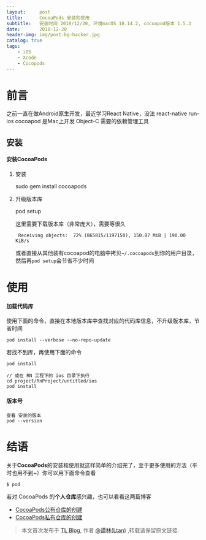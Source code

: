 ```yaml
---
layout:     post
title:      CocoaPods 安装和使用
subtitle:   安装时间 2018/12/20, 环境macOS 10.14.2, cocoapod版本 1.5.3
date:       2018-12-20
header-img: img/post-bg-hacker.jpg
catalog: true
tags:
    - iOS
    - Xcode
    - Cocopods
---
```


# 前言
之前一直在做Android原生开发，最近学习React Native，没法 react-native run-ios
cocoapod 是Mac上开发 Object-C 需要的依赖管理工具


## 安装


#### 安装CocoaPods

1. 安装
	
    sudo gem install cocoapods

2. 升级版本库

    pod setup

	这里需要下载版本库（非常庞大），需要等很久
	
		Receiving objects:  72% (865815/1197150), 150.07 MiB | 190.00 KiB/s

	或者直接从其他装有cocoapod的电脑中拷贝`~/.cocoapods`到你的用户目录，然后再`pod setup`会节省不少时间

# 使用

#### 加载代码库

使用下面的命令，直接在本地版本库中查找对应的代码库信息，不升级版本库，节省时间

	pod install --verbose --no-repo-update

若找不到库，再使用下面的命令

	pod install

    // 或在 RN 工程下的 ios 目录下执行
    cd project/RnProject/untitled/ios
    pod install

#### 版本号
    查看 安装的版本
    pod --version

# 结语

关于**CocoaPods**的安装和使用就这样简单的介绍完了，至于更多使用的方法（平时也用不到~）你可以用下面命令查看
	
	$ pod
	
若对 CocoaPods 的**个人仓库**感兴趣，也可以看看这两篇博客

- [CocoaPods公有仓库的创建](http://qiubaiying.top/2017/03/08/CocoaPods%E5%85%AC%E6%9C%89%E4%BB%93%E5%BA%93%E7%9A%84%E5%88%9B%E5%BB%BA/)
- [CocoaPods私有仓库的创建](http://qiubaiying.top/2017/03/10/CocoaPods%E7%A7%81%E6%9C%89%E4%BB%93%E5%BA%93%E7%9A%84%E5%88%9B%E5%BB%BA/)
 
 > 本文首次发布于 [TL Blog](http://tanliner.github.io), 作者 [@谭林(Ltan)](http://github.com/tanliner) ,转载请保留原文链接.
